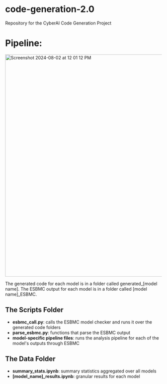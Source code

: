 # code-generation-2.0
Repository for the CyberAI Code Generation Project

# Pipeline: 

<img width="712" alt="Screenshot 2024-08-02 at 12 01 12 PM" src="https://github.com/user-attachments/assets/fbf30e6d-78a8-459a-b2f8-07b1197593fa">

The generated code for each model is in a folder called generated_[model name]. The ESBMC output for each model is in a folder called [model name]_ESBMC.

## The Scripts Folder
- **esbmc_call.py**: calls the ESBMC model checker and runs it over the generated code folders
- **parse_esbmc.py**: functions that parse the ESBMC output
- **model-specific pipeline files**: runs the analysis pipeline for each of the model's outputs through ESBMC

## The Data Folder
- **summary_stats.ipynb**: summary statistics aggregated over all models
- **[model_name]_results.ipynb**: granular results for each model

